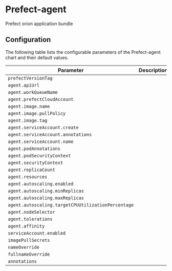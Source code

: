 
Prefect-agent
===========

Prefect orion application bundle


## Configuration

The following table lists the configurable parameters of the Prefect-agent chart and their default values.

| Parameter                | Description             | Default        |
| ------------------------ | ----------------------- | -------------- |
| `prefectVersionTag` |  | `"2.0b7-python3.8"` |
| `agent.apiUrl` |  | `"beta.prefect.io"` |
| `agent.workQueueName` |  | `"kubernetes"` |
| `agent.prefectCloudAccount` |  | `null` |
| `agent.image.name` |  | `"prefecthq/prefect"` |
| `agent.image.pullPolicy` |  | `"IfNotPresent"` |
| `agent.image.tag` |  | `"2.0b7-python3.8"` |
| `agent.serviceAccount.create` |  | `true` |
| `agent.serviceAccount.annotations` |  | `{}` |
| `agent.serviceAccount.name` |  | `""` |
| `agent.podAnnotations` |  | `{}` |
| `agent.podSecurityContext` |  | `{}` |
| `agent.securityContext` |  | `{}` |
| `agent.replicaCount` |  | `1` |
| `agent.resources` |  | `{}` |
| `agent.autoscaling.enabled` |  | `false` |
| `agent.autoscaling.minReplicas` |  | `1` |
| `agent.autoscaling.maxReplicas` |  | `10` |
| `agent.autoscaling.targetCPUUtilizationPercentage` |  | `80` |
| `agent.nodeSelector` |  | `{}` |
| `agent.tolerations` |  | `[]` |
| `agent.affinity` |  | `{}` |
| `serviceAccount.enabled` |  | `true` |
| `imagePullSecrets` |  | `[]` |
| `nameOverride` |  | `""` |
| `fullnameOverride` |  | `""` |
| `annotations` |  | `{}` |




